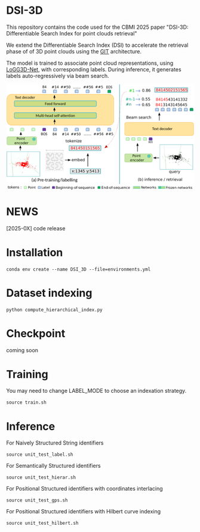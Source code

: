 # DSI-3D 

This repository contains the code used for the CBMI 2025 paper "DSI-3D: Differentiable Search Index
for point clouds retrieval"

We extend the Differentiable Search Index (DSI) to accelerate the retrieval phase of of 3D point clouds using the
[GIT](https://arxiv.org/abs/2205.14100.pdf) architecture.

The model is trained to associate point cloud representations, using [LoGG3D-Net](https://github.com/csiro-robotics/LoGG3D-Net/tree/main), with corresponding labels. 
During inference, it generates labels auto-regressively via beam search.

![plot](https://github.com/Chahine-Nicolas/DSI-3D/blob/main/architecture.png?raw=true)

# NEWS

[2025-0X] code release

# Installation

```highlight
conda env create --name DSI_3D --file=environments.yml
```

# Dataset indexing


```highlight
python compute_hierarchical_index.py
```

# Checkpoint
coming soon

# Training

You may need to change LABEL_MODE to choose an indexation strategy.

```highlight
source train.sh
```

# Inference

For Naively Structured String identifiers

```highlight
source unit_test_label.sh
```

For Semantically Structured identifiers

```highlight
source unit_test_hierar.sh
```

For Positional Structured identifiers with coordinates interlacing

```highlight
source unit_test_gps.sh
```

For Positional Structured identifiers with Hilbert curve indexing

```highlight
source unit_test_hilbert.sh
```
